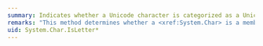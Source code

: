 ```yaml
---
summary: Indicates whether a Unicode character is categorized as a Unicode letter.
remarks: "This method determines whether a <xref:System.Char> is a member of any category of Unicode letter. Unicode letters include the following:  \n  \n-   Uppercase letters, such as U+0041 (LATIN CAPITAL LETTER A) through U+005A (LATIN CAPITAL LETTER Z), or U+0400 (CYRILLIC CAPITAL LETTER IE WITH GRAVE) through U+042F (CYRILLIC CAPITAL LETTER YA). These characters are members of the <xref:System.Globalization.UnicodeCategory?displayProperty=fullName> category.  \n  \n-   Lowercase letters, such as U+0061 (LATIN SMALL LETTER A) through U+007A (LATIN SMALL LETTER Z), or U+03AC (GREEK SMALL LETTER ALPHA WITH TONOS) through U+03CE (GREEK SMALL LETTER OMEGA WITH TONOS). These characters are members of the <xref:System.Globalization.UnicodeCategory?displayProperty=fullName> category.  \n  \n-   Title case letters, such as U+01C5 (LATIN CAPITAL LETTER D WITH SMALL LETTER Z WITH CARON) or U+1FFC (GREEK CAPITAL LETTER OMEGA WITH PROSGEGRAMMENI). These characters are members of the <xref:System.Globalization.UnicodeCategory?displayProperty=fullName> category.  \n  \n-   Modifiers, such as U+02B0 (MODIFIER LETTER SMALL H) through U+02C1 (MODIFIER LETTER REVERSED GLOTTAL STOP), or U+1D2C (MODIFIER LETTER CAPITAL A) through U+1D61 (MODIFIER LETTER SMALL CHI). These characters are members of the <xref:System.Globalization.UnicodeCategory?displayProperty=fullName> category.  \n  \n-   Other letters, such as U+05D0 (HEBREW LETTER ALEF) through U+05EA (HEBREW LETTER TAV), U+0621 (ARABIC LETTER HAMZA) through U+063A (ARABIC LETTER GHAIN), or U+4E00 (\\<CJK Ideograph, First>) through U+9FC3 (\\<CJK Ideograph, Last>). These characters are members of the <xref:System.Globalization.UnicodeCategory?displayProperty=fullName> category."
uid: System.Char.IsLetter*
---
```

